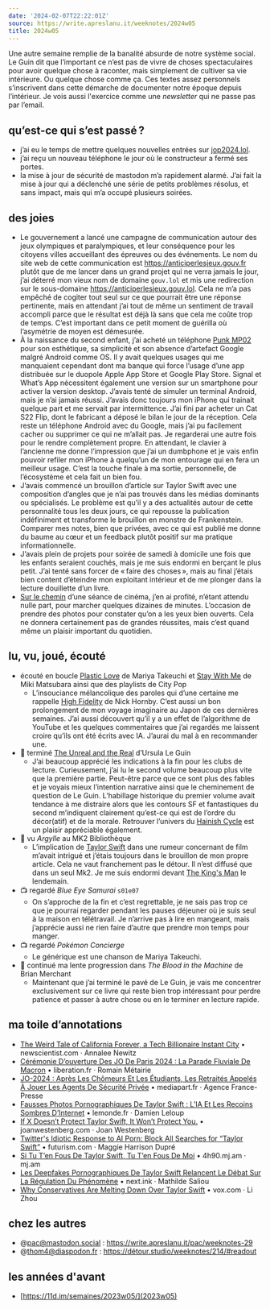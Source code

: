 ```yaml
---
date: '2024-02-07T22:22:01Z'
source: https://write.apreslanu.it/weeknotes/2024w05
title: 2024w05
---
```


Une autre semaine remplie de la banalité absurde de notre système social. Le Guin dit que l’important ce n’est pas de vivre de choses spectaculaires pour avoir quelque chose à raconter, mais simplement de cultiver sa vie intérieure. Ou quelque chose comme ça. Ces textes assez personnels s’inscrivent dans cette démarche de documenter notre époque depuis l’intérieur. Je vois aussi l'exercice comme une *newsletter* qui ne passe pas par l’email.

<!--more-->

## qu’est-ce qui s’est passé ?

- j’ai eu le temps de mettre quelques nouvelles entrées sur [jop2024.lol].
- j’ai reçu un nouveau téléphone le jour où le constructeur a fermé ses portes.
- la mise à jour de sécurité de mastodon m’a rapidement alarmé. J’ai fait la mise à jour qui a déclenché une série de petits problèmes résolus, et sans impact, mais qui m’a occupé plusieurs soirées.

[jop2024.lol]: https://jop2024.lol

## des joies

- Le gouvernement a lancé une campagne de communication autour des jeux olympiques et paralympiques, et leur conséquence pour les citoyens villes accueillant des épreuves ou des événements. Le nom du site web de cette communication est https://anticiperlesjeux.gouv.fr plutôt que de me lancer dans un grand projet qui ne verra jamais le jour, j’ai déterré mon vieux nom de domaine `gouv.lol` et mis une redirection sur le sous-domaine https://anticiperlesjeux.gouv.lol. Cela ne m’a pas empêché de cogiter tout seul sur ce que pourrait être une réponse pertinente, mais en attendant j’ai tout de même un sentiment de travail accompli parce que le résultat est déjà là sans que cela me coûte trop de temps. C’est important dans ce petit moment de guérilla où l’asymétrie de moyen est démesurée.
- À la naissance du second enfant, j’ai acheté un téléphone [Punk MP02] pour son esthétique, sa simplicité et son absence d’artefact Google malgré Android comme OS. Il y avait quelques usages qui me manquaient cependant dont ma banque qui force l’usage d’une app distribuée sur le duopole Apple App Store et Google Play Store. Signal et What’s App nécessitent également une version sur un smartphone pour activer la version desktop. J’avais tenté de simuler un terminal Android, mais je n’ai jamais réussi. J’avais donc toujours mon iPhone qui trainait quelque part et me servait par intermittence. J’ai fini par acheter un Cat S22 Flip, dont le fabricant a déposé le bilan le jour de la réception. Cela reste un téléphone Android avec du Google, mais j’ai pu facilement cacher ou supprimer ce qui ne m’allait pas. Je regarderai une autre fois pour le rendre complètement propre. En attendant, le clavier à l’ancienne me donne l’impression que j’ai un dumbphone et je vais enfin pouvoir refiler mon iPhone à quelqu’un de mon entourage qui en fera un meilleur usage. C’est la touche finale à ma sortie, personnelle, de l’écosystème et cela fait un bien fou.
- J’avais commencé un brouillon d’article sur Taylor Swift avec une composition d’angles que je n’ai pas trouvés dans les médias dominants ou spécialisés. Le problème est qu’il y a des actualités autour de cette personnalité tous les deux jours, ce qui repousse la publication indéfiniment et transforme le brouillon en monstre de Frankenstein. Comparer mes notes, bien que privées, avec ce qui est publié me donne du baume au cœur et un feedback plutôt positif sur ma pratique informationnelle.
- J’avais plein de projets pour soirée de samedi à domicile une fois que les enfants seraient couchés, mais je me suis endormi en berçant le plus petit. J’ai tenté sans forcer de « faire des choses », mais au final j’étais bien content d’éteindre mon exploitant intérieur et de me plonger dans la lecture douillette d’un livre.
- [Sur le chemin] d’une séance de cinéma, j’en ai profité, n’étant attendu nulle part, pour marcher quelques dizaines de minutes. L’occasion de prendre des photos pour constater qu’on a les yeux bien ouverts. Cela ne donnera certainement pas de grandes réussites, mais c’est quand même un plaisir important du quotidien.

[Punk MP02]: https://write.apreslanu.it/tk/punkt-mp02
[Sur le chemin]: https://pix.diaspodon.fr/discover/tags/surlechemin?src=hash

##  lu, vu, joué, écouté

- écouté en boucle [Plastic Love] de Mariya Takeuchi et [Stay With Me] de Miki Matsubara ainsi que des playlists de City Pop
  - L’insouciance mélancolique des paroles qui d’une certaine me rappelle [High Fidelity] de Nick Hornby. C’est aussi un bon prolongement de mon voyage imaginaire au Japon de ces dernières semaines. J’ai aussi découvert qu’il y a un effet de l’algorithme de YouTube et les quelques commentaires que j’ai regardés me laissent croire qu’ils ont été écrits avec IA. J’aurai du mal à en recommander une.
- 📕 terminé [The Unreal and the Real] d’Ursula Le Guin
  - J’ai beaucoup apprécié les indications à la fin pour les clubs de lecture. Curieusement, j’ai lu le second volume beaucoup plus vite que la première partie. Peut-être parce que ce sont plus des fables et je voyais mieux l’intention narrative ainsi que le cheminement de question de Le Guin. L’habillage historique du premier volume avait tendance à me distraire alors que les contours SF et fantastiques du second m’indiquent clairement qu’est-ce qui est de l’ordre du décor(atif) et de la morale. Retrouver l’univers du [Hainish Cycle] est un plaisir appréciable également.
- 🎥 vu *Argylle* au MK2 Bibliothèque
  - L’implication de [Taylor Swift] dans une rumeur concernant de film m’avait intrigué et j’étais toujours dans le brouillon de mon propre article. Cela ne vaut franchement pas le détour. Il n’est diffusé que dans un seul Mk2. Je me suis endormi devant [The King's Man] le lendemain.
- 📺️ regardé *Blue Eye Samurai* `s01e07`
  - On s’approche de la fin et c’est regrettable, je ne sais pas trop ce que je pourrai regarder pendant les pauses déjeuner où je suis seul à la maison en télétravail. Je n’arrive pas à lire en mangeant, mais j’apprécie aussi ne rien faire d’autre que prendre mon temps pour manger.
- 📺️ regardé *Pokémon Concierge*
  - Le générique est une chanson de Mariya Takeuchi.
- 📖 continué ma lente progression dans *The Blood in the Machine* de Brian Merchant
  - Maintenant que j’ai terminé le pavé de Le Guin, je vais me concentrer exclusivement sur ce livre qui reste bien trop intéressant pour perdre patience et passer à autre chose ou en le terminer en lecture rapide.

[Plastic Love]: https://genius.com/Mariya-takeuchi-plastic-love-lyrics
[Stay with me]: https://genius.com/Miki-matsubara-stay-with-me-lyrics
[High Fidelity]: https://en.wikipedia.org/wiki/High_Fidelity_(novel)
[Hainish Cycle]: https://en.wikipedia.org/wiki/Hainish_Cycle
[Taylor Swift]: https://www.vox.com/culture/24047134/argylle-elly-conway-taylor-swift-authorship-controversy-explained
[The King's Man]: https://en.wikipedia.org/wiki/The_King%27s_Man
[The Unreal and the Real]: https://www.ursulakleguin.com/unreal-real

## ma toile d’annotations

- [The Weird Tale of California Forever, a Tech Billionaire Instant City][article:0] • newscientist.com · Annalee Newitz
- [Cérémonie D’ouverture Des JO De Paris 2024 : La Parade Fluviale De Macron][article:1] • liberation.fr · Romain Métairie
- [JO-2024 : Après Les Chômeurs Et Les Étudiants, Les Retraités Appelés À Jouer Les Agents De Sécurité Privée][article:2] • mediapart.fr · Agence France-Presse
- [Fausses Photos Pornographiques De Taylor Swift : L’IA Et Les Recoins Sombres D’Internet][article:3] • lemonde.fr · Damien Leloup
- [If X Doesn’t Protect Taylor Swift, It Won’t Protect You.][article:4] • joanwestenberg.com · Joan Westenberg
- [Twitter's Idiotic Response to AI Porn: Block All Searches for “Taylor Swift”][article:5] • futurism.com · Maggie Harrison Dupré
- [Si Tu T’en Fous De Taylor Swift, Tu T’en Fous De Moi][article:6] • 4h90.mj.am · mj.am
- [Les Deepfakes Pornographiques De Taylor Swift Relancent Le Débat Sur La Régulation Du Phénomène][article:7] • next.ink · Mathilde Saliou
- [Why Conservatives Are Melting Down Over Taylor Swift][article:8] • vox.com · Li Zhou

[article:0]: https://www.newscientist.com/article/mg26034712-800-the-weird-tale-of-california-forever-a-tech-billionaire-instant-city/
[article:1]: https://www.liberation.fr/sports/jeux-olympiques/ceremonie-douverture-des-jo-de-paris-2024-la-parade-fluviale-de-macron-20240126_UY7C672DBFCDBISN4WBMNZEZSM/?redirected=1
[article:2]: https://www.mediapart.fr/journal/fil-dactualites/310124/jo-2024-apres-les-chomeurs-et-les-etudiants-les-retraites-appeles-jouer-les-agents-de-securite-pr
[article:3]: https://www.lemonde.fr/pixels/article/2024/01/30/fausses-photos-pornographiques-de-taylor-swift-l-ia-et-les-recoins-sombres-d-internet_6213910_4408996.html
[article:4]: https://joanwestenberg.com/blog/if-x-doesnt-protect-taylor-swift-it-wont-protect-you
[article:5]: https://futurism.com/the-byte/twitter-ai-taylor-swift
[article:6]: https://4h90.mj.am/nl3/ZvpqefDOmQV_W3NPIAy5oA?m=AV8AADSw5NgAAcgZOWIAAKh15zIAAYAyXP4AJByfAARk5ABluhsWZ0MKGcOSQt6YVjYNgC6B_wACHk8&b=3d6073dc&e=82d86c9c&x=f4o3yoHTxZxcE-uuF8aGcQ
[article:7]: https://next.ink/125719/taylor-swift-deepfakes-regulation-moderation/
[article:8]: https://www.vox.com/culture/2024/1/31/24057448/taylor-swift-conservatives-maga


## chez les autres

- @pac@mastodon.social : https://write.apreslanu.it/pac/weeknotes-29
- @thom4@diaspodon.fr : https://détour.studio/weeknotes/214/#readout

## les années d'avant

- [https://11d.im/semaines/2023w05/](2023w05)
